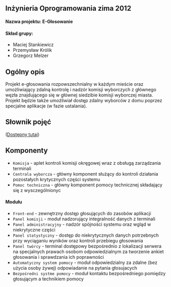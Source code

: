 ﻿## Inżynieria Oprogramowania zima 2012
#### Nazwa projektu: E-Głosowanie

#### Skład grupy:
* Maciej Stankiewicz
* Przemysław Królik
* Grzegorz Melzer

## Ogólny opis
Projekt e-głosowania rozpowszechnialny w każdym mieście oraz umożliwiający zdalną kontrolę i nadzór komisji wyborczych z głównego węzła znajdującego się w głównej siedzibie komisji wyborczej miasta. Projekt będzie także umożliwiał dostęp zdalny wyborców z domu poprzez specjalne aplikacje (w fazie ustalania).

## Słownik pojęć
([Dostępny tutaj](http://github.com/Necromos/IO-UG/blob/master/SłownikPojęć.md))


## Komponenty
* ```Komisja``` -  aplet kontroli komisji okręgowej wraz z obsługą zarządzania terminali
* ```Centrala wyborcza``` - główny komponent służący do kontroli działania pozostałych krytycznych części systemu
* ```Pomoc techniczna``` - główny komponent pomocy technicznej składający się z wysczególnionyc

#### Modułu
* ```Front-end``` - zewnętrzny dostęp głosujących do zasobów aplikacji
* ```Panel komisji``` - moduł nadzorujący integralność danych z terminali
* ```Panel administracyjny``` - nadzór spójności systemu oraz wgląd w niekrytyczne części
* ```Panel statystyczny``` - dostęp do niekrytycznych danych potrzebnych przy wyciąganiu wyników oraz kontroli przebiegu głosowania
* ```Panel twórcy``` - terminal dostępowy bezpośrednio z lokalizacji serwera na specjalnych prawach osobom odpowiedzialnym za tworzenie ankiet głosowania i sprawdzania ich poprawności
* ```Automatyczny system pomocy``` - moduł odpowiedzialny za zdalne (bez użycia osoby żywej) odpowiadanie na pytania głosujacych
* ```Bezpośredni systme pomocy``` - moduł kontaktu bezpośredniego pomiędzy głosującym a technikiem pomocy